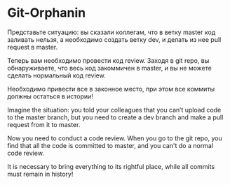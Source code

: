 # Git-Orphanin

Представьте ситуацию: вы сказали коллегам, что в ветку master код заливать нельзя, а необходимо создать ветку dev, и делать из нее pull request в master.

Теперь вам необходимо провести код review. Заходя в git repo, вы обнаруживаете, что весь код закоммичен в master, и вы не можете сделать нормальный код review.

Необходимо привести все в законное место, при этом все коммиты должны остаться в истории!

Imagine the situation: you told your colleagues that you can’t upload code to the master branch, but you need to create a dev branch and make a pull request from it to master.

Now you need to conduct a code review. When you go to the git repo, you find that all the code is committed to master, and you can't do a normal code review.

It is necessary to bring everything to its rightful place, while all commits must remain in history!
